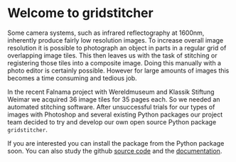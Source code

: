 # Welcome to gridstitcher


<!-- WARNING: THIS FILE WAS AUTOGENERATED! DO NOT EDIT! -->

Some camera systems, such as infrared reflectography at 1600nm,
inherently produce fairly low resolution images. To increase overall
image resolution it is possible to photograph an object in parts in a
regular grid of overlapping image tiles. This then leaves us with the
task of stitching or registering those tiles into a composite image.
Doing this manually with a photo editor is certainly possible. However
for large amounts of images this becomes a time consuming and tedious
job.

In the recent Falnama project with Wereldmuseum and Klassik Stiftung
Weimar we acquired 36 image tiles for 35 pages each. So we needed an
automated stitching software. After unsuccessful trials for our types of
images with Photoshop and several existing Python packages our project
team decided to try and develop our own open source Python package
`gridstitcher`.

If you are interested you can install the package from the Python
package soon. You can also study the github [source
code](https://github.com/fligt/gridstitcher/tree/master) and the
[documentation](https://fligt.github.io/gridstitcher/).
